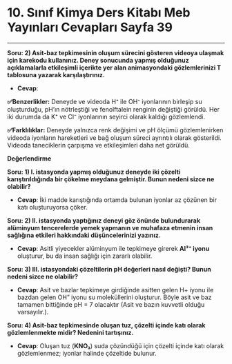 # 10. Sınıf Kimya Ders Kitabı Meb Yayınları Cevapları Sayfa 39

---

**Soru: 2) Asit-baz tepkimesinin oluşum sürecini gösteren videoya ulaşmak için karekodu kullanınız. Deney sonucunda yapmış olduğunuz açıklamalarla etkileşimli içerikte yer alan animasyondaki gözlemlerinizi T tablosuna yazarak karşılaştırınız.**

-   **Cevap**:

**✅Benzerlikler:** Deneyde ve videoda H⁺ ile OH⁻ iyonlarının birleşip su oluşturduğu, pH’ın nötrleştiği ve fenolftalein renginin değiştiği görüldü. Her iki durumda da K⁺ ve Cl⁻ iyonlarının seyirci olarak kaldığı gözlemlendi.

**✅Farklılıklar:** Deneyde yalnızca renk değişimi ve pH ölçümü gözlemlenirken videoda iyonların hareketleri ve bağ oluşum süreci ayrıntılı olarak gösterildi. Videoda taneciklerin çarpışma ve etkileşimleri daha net görüldü.

**Değerlendirme**

**Soru: 1) I. istasyonda yapmış olduğunuz deneyde iki çözelti karıştırıldığında bir çökelme meydana gelmiştir. Bunun nedeni sizce ne olabilir?**

-   **Cevap**: İki madde karıştığında ortamda bulunan iyonlar az çözünen bir katı oluşturuyorsa çöker.

**Soru: 2) II. istasyonda yaptığınız deneyi göz önünde bulundurarak alüminyum tencerelerde yemek yapmanın ve muhafaza etmenin insan sağlığına etkileri hakkındaki düşüncelerinizi yazınız.**

-   **Cevap**: Asitli yiyecekler alüminyum ile tepkimeye girerek **Al³⁺ iyonu** oluşturur, bu da insan sağlığı için zararlı olabilir.

**Soru: 3) III. istasyondaki çözeltilerin pH değerleri nasıl değişti? Bunun nedeni sizce ne olabilir?**

-   **Cevap**: Asit ve bazlar tepkimeye girdiğinde asitten gelen H+ iyonu ile bazdan gelen OH” iyonu su moleküllerini oluşturur. Böyle asit ve baz tamamen bittiğinde pH = 7 olacaktır (Asit ve bazın kuvvetli olduğu varsayılır.).

**Soru: 4) Asit-baz tepkimesinde oluşan tuz, çözelti içinde katı olarak gözlemlenmekte midir? Nedenini tartışınız.**

-   **Cevap**: Oluşan tuz (**KNO₃**) suda çözündüğü için çözelti içinde katı olarak gözlemlenmez; iyonlar halinde çözeltide bulunur.